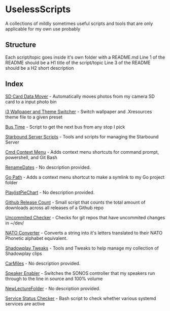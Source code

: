 
# UselessScripts
A collections of mildly sometimes useful scripts and tools that are only applicable for my own use probably

## Structure
Each script/topic goes inside it's own folder with a README.md
Line 1 of the README should be a H1 title of the script/topic
Line 3 of the README should be a H2 short description

## Index

[SD Card Data Mover](CopySDCardData) - Automatically moves photos from my camera SD card to a input photo bin

[i3 Wallpaper and Theme Switcher](i3WallpaperThemeSwitcher) - Switch wallpaper and .Xresources theme file to a given preset

[Bus Time](BusTime) - Script to get the next bus from any stop I pick

[Starbound Server Scripts](StarboundServer) - Tools and scripts for managing the Starbound Server

[Cmd Context Menu](contextMenuCmdPrompts) - Adds context menu shortcuts for command prompt, powershell, and Git Bash

[RenameDates](RenameDates) - No description provided.

[Go Path](AddToGoPath) - Adds a context menu shortcut to make a symlink to my Go project folder

[PlaylistPieChart](PlaylistPieChart) - No description provided.

[Github Release Count](GithubReleaseCount) - Small script that counts the total amount of downloads across all releases of a Github repo

[Uncommited Checker](UncommitedChecker) - Checks for git repos that have uncommited changes in ~/dev/

[NATO Converter](NatoConvert) - Converts a string into it's letters translated to their NATO Phonetic alphabet equivalent.

[Shadowplay Tweaks](ShadowplayTweaks) - Tools and Tweaks to help manage my collection of Shadowplay clips

[CarMiles](CarMiles) - No description provided.

[Speaker Enabler](EnableSpeakers) - Switches the SONOS controller that my speakers run through to the line in source and 100% volume

[NewLectureFolder](NewLectureFolder) - No description provided.

[Service Status Checker](ServerServiceChecker) - Bash script to check whether various systemd services are active

